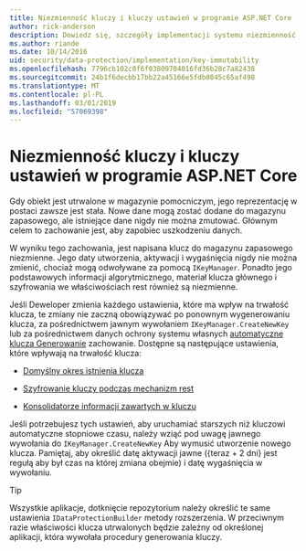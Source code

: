 ```yaml
---
title: Niezmienność kluczy i kluczy ustawień w programie ASP.NET Core
author: rick-anderson
description: Dowiedz się, szczegóły implementacji systemu niezmienność kluczy ochrony danych programu ASP.NET Core interfejsów API.
ms.author: riande
ms.date: 10/14/2016
uid: security/data-protection/implementation/key-immutability
ms.openlocfilehash: 7796cb102c0f6f03809704016fd36b28c7a82438
ms.sourcegitcommit: 24b1f6decbb17bb22a45166e5fdb0845c65af498
ms.translationtype: MT
ms.contentlocale: pl-PL
ms.lasthandoff: 03/01/2019
ms.locfileid: "57069398"
---
```

# <a name="key-immutability-and-key-settings-in-aspnet-core"></a>Niezmienność kluczy i kluczy ustawień w programie ASP.NET Core

Gdy obiekt jest utrwalone w magazynie pomocniczym, jego reprezentację w postaci zawsze jest stała. Nowe dane mogą zostać dodane do magazynu zapasowego, ale istniejące dane nigdy nie można zmutować. Głównym celem to zachowanie jest, aby zapobiec uszkodzeniu danych.

W wyniku tego zachowania, jest napisana klucz do magazynu zapasowego niezmienne. Jego daty utworzenia, aktywacji i wygaśnięcia nigdy nie można zmienić, chociaż mogą odwoływane za pomocą `IKeyManager`. Ponadto jego podstawowych informacji algorytmicznego, materiał klucza głównego i szyfrowania we właściwościach rest również są niezmienne.

Jeśli Deweloper zmienia każdego ustawienia, które ma wpływ na trwałość klucza, te zmiany nie zaczną obowiązywać po ponownym wygenerowaniu klucza, za pośrednictwem jawnym wywołaniem `IKeyManager.CreateNewKey` lub za pośrednictwem danych ochrony systemu własnych [automatyczne klucza Generowanie](xref:security/data-protection/implementation/key-management#data-protection-implementation-key-management) zachowanie. Dostępne są następujące ustawienia, które wpływają na trwałość klucza:

* [Domyślny okres istnienia klucza](xref:security/data-protection/implementation/key-management#data-protection-implementation-key-management)

* [Szyfrowanie kluczy podczas mechanizm rest](xref:security/data-protection/implementation/key-encryption-at-rest)

* [Konsolidatorze informacji zawartych w kluczu](xref:security/data-protection/configuration/overview#changing-algorithms-with-usecryptographicalgorithms)

Jeśli potrzebujesz tych ustawień, aby uruchamiać starszych niż kluczowi automatyczne stopniowe czasu, należy wziąć pod uwagę jawnego wywołania do `IKeyManager.CreateNewKey` Aby wymusić utworzenie nowego klucza. Pamiętaj, aby określić datę aktywacji jawne ({teraz + 2 dni} jest regułą aby był czas na której zmiana obejmie) i datę wygaśnięcia w wywołaniu.

>[!TIP]
> Wszystkie aplikacje, dotknięcie repozytorium należy określić te same ustawienia `IDataProtectionBuilder` metody rozszerzenia. W przeciwnym razie właściwości klucza utrwalonych będzie zależny od określonej aplikacji, która wywołała procedury generowania kluczy.
